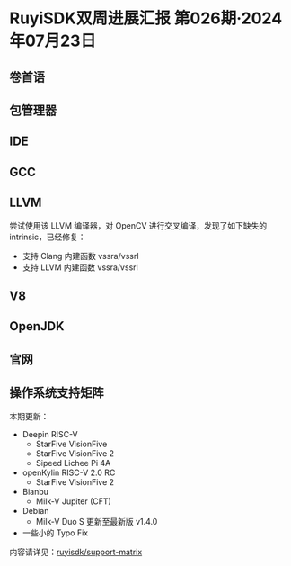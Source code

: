 # RuyiSDK双周进展汇报  第026期·2024年07月23日

## 卷首语

## 包管理器

## IDE

## GCC

## LLVM

尝试使用该 LLVM 编译器，对 OpenCV 进行交叉编译，发现了如下缺失的 intrinsic，已经修复：

- 支持 Clang 内建函数 vssra/vssrl
- 支持 LLVM 内建函数 vssra/vssrl

## V8

## OpenJDK

## 官网

## 操作系统支持矩阵

本期更新：

- Deepin RISC-V
    - StarFive VisionFive
    - StarFive VisionFive 2
    - Sipeed Lichee Pi 4A
- openKylin RISC-V 2.0 RC
    - StarFive VisionFive 2
- Bianbu
    - Milk-V Jupiter (CFT)
- Debian
    - Milk-V Duo S 更新至最新版 v1.4.0
- 一些小的 Typo Fix

内容请详见：[ruyisdk/support-matrix](https://github.com/ruyisdk/support-matrix)